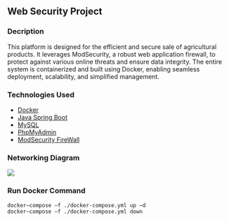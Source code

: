 ## Web Security Project
### Decription
This platform is designed for the efficient and secure sale of agricultural products. It leverages ModSecurity, a robust web application firewall, to protect against various online threats and ensure data integrity. The entire system is containerized and built using Docker, enabling seamless deployment, scalability, and simplified management.
### Technologies Used
* [Docker](https://www.docker.com/)
* [Java Spring Boot](https://spring.io/projects/spring-boot)
* [MySQL](https://www.mysql.com/)
* [PhpMyAdmin](https://www.phpmyadmin.net/)
* [ModSecurity FireWall](https://modsecurity.org/)

### Networking Diagram
[![](https://mermaid.ink/img/pako:eNqtVn9v2zYQ_SoEiwAb4NiWlDS2CgyoYnvFUA9pHSzAomGgKMrSIpEqRcXWUn_3nUjKlr11g4fY_4i699794PHEF0xFzLCPk1xsaEqkQvdByBH8Li7QfKuY5CRHt3nGuEKEx-iONEX7_CNRbEMagzX2xxBb4HcPLEKBFJuKye9D_Jvv-1RbDNxqAP5UTUOZdRvyfSQzQZ-YRLeiKEXF0Jw_Z1JwTY1EzWMibSRVHa0lKVMU4m9zQmzA7S_OJKMqE3yfePubLR47gSTLmYlLSJqySknSwnvY28dTZ_-IPzDupNg2QPp5nfGtWaFNplK0FPGK0VpmypaibG19KtTiJ_JM0KqUGV-jQAiF3pdlnlHtZZ__gdGryL8x-zX5dl3a32IOoS-glIpBP7Q7bXbdRJxYwzEnaDkBgRoBZcXkc0ZtkSLz8gDXi151A2Aum9Wnj2hGFIlIV924Wx3Kumw7Ki2Xzfu4yLiBEf3IT5ShjAvoeNgvzk2aVb-T0eXlD19D_OH-_u4z-1LDJob4q9ko28F6zwzqs6gV68GCucEEcwuYBZ9qBg0KtllwYrMHAPQoqyrYGO3IvLSulgC91DI2LSOzTwRCpk9o_gwMmwTVbxZz2PJUqbLyR6M1tFcdDakoRuOtQ9kTuBoVzYZFlRKStd1XiLiyzTdSkrFRQTI-qiQ1DwAlZdm1iXERvK6LP6A_Ry0fOMeOZsH_dxTlItqnoBHD6kt-rG_28xVy0Udaq_3eO8wPJDnJZ_EazvoD6kj99jWqFWv1S2pG2rApdM32bbdSTc72DUeqasYSZKY8gpBy_w1NmJt4A5iA4on5bzyve77cZLFKfbfcvjvhd6PfKiRTGk3pWQp6Ynb0JHHpeXQ7jqxAPGUkPi-Dbv51NZjGJJmcpdANti6JK0r_I4nuRUwq-IRL0vjoGl2f6upJaEUhLSd-DdGjb1xXtTEbM-9ccQ957_AAF0xC98VwJXlpXYVYpayA_vbhMWYJqXMYsoOe6RciMxK1rQiYFxNeiOEjV8Cl4FbkQhoytKPjeTeW3MMEQsZM9pHQNz1YnnHWt7q0_ZsTt7OR7K9PR0HodA3LG1_0JDlculYloXre-8gd7y2S8KeeZXqwwPl8tnWA7siqntwGvu8lMB46f86BpuBIfWDZOlXGcLCUJI7_HkCqivwjiViu66lkrT-wu5DvYHNIrcSq4RT7rWGApajXKfYTklewqktoXTbLCNw3ig5SEv6rEP0l9l_wFvuu4wxd7_racW-u3OvxxH07wA32PWfojSdvPefqxpneXDmTyW6A_9QK4-ENLD3HvXIcwLiT6QCzOIMptjSXWH2XHeC1bPvHRghHsd3cmivsT3d_AefsmL4?type=png)](https://mermaid.live/edit#pako:eNqtVn9v2zYQ_SoEiwAb4NiWlDS2CgyoYnvFUA9pHSzAomGgKMrSIpEqRcXWUn_3nUjKlr11g4fY_4i699794PHEF0xFzLCPk1xsaEqkQvdByBH8Li7QfKuY5CRHt3nGuEKEx-iONEX7_CNRbEMagzX2xxBb4HcPLEKBFJuKye9D_Jvv-1RbDNxqAP5UTUOZdRvyfSQzQZ-YRLeiKEXF0Jw_Z1JwTY1EzWMibSRVHa0lKVMU4m9zQmzA7S_OJKMqE3yfePubLR47gSTLmYlLSJqySknSwnvY28dTZ_-IPzDupNg2QPp5nfGtWaFNplK0FPGK0VpmypaibG19KtTiJ_JM0KqUGV-jQAiF3pdlnlHtZZ__gdGryL8x-zX5dl3a32IOoS-glIpBP7Q7bXbdRJxYwzEnaDkBgRoBZcXkc0ZtkSLz8gDXi151A2Aum9Wnj2hGFIlIV924Wx3Kumw7Ki2Xzfu4yLiBEf3IT5ShjAvoeNgvzk2aVb-T0eXlD19D_OH-_u4z-1LDJob4q9ko28F6zwzqs6gV68GCucEEcwuYBZ9qBg0KtllwYrMHAPQoqyrYGO3IvLSulgC91DI2LSOzTwRCpk9o_gwMmwTVbxZz2PJUqbLyR6M1tFcdDakoRuOtQ9kTuBoVzYZFlRKStd1XiLiyzTdSkrFRQTI-qiQ1DwAlZdm1iXERvK6LP6A_Ry0fOMeOZsH_dxTlItqnoBHD6kt-rG_28xVy0Udaq_3eO8wPJDnJZ_EazvoD6kj99jWqFWv1S2pG2rApdM32bbdSTc72DUeqasYSZKY8gpBy_w1NmJt4A5iA4on5bzyve77cZLFKfbfcvjvhd6PfKiRTGk3pWQp6Ynb0JHHpeXQ7jqxAPGUkPi-Dbv51NZjGJJmcpdANti6JK0r_I4nuRUwq-IRL0vjoGl2f6upJaEUhLSd-DdGjb1xXtTEbM-9ccQ957_AAF0xC98VwJXlpXYVYpayA_vbhMWYJqXMYsoOe6RciMxK1rQiYFxNeiOEjV8Cl4FbkQhoytKPjeTeW3MMEQsZM9pHQNz1YnnHWt7q0_ZsTt7OR7K9PR0HodA3LG1_0JDlculYloXre-8gd7y2S8KeeZXqwwPl8tnWA7siqntwGvu8lMB46f86BpuBIfWDZOlXGcLCUJI7_HkCqivwjiViu66lkrT-wu5DvYHNIrcSq4RT7rWGApajXKfYTklewqktoXTbLCNw3ig5SEv6rEP0l9l_wFvuu4wxd7_racW-u3OvxxH07wA32PWfojSdvPefqxpneXDmTyW6A_9QK4-ENLD3HvXIcwLiT6QCzOIMptjSXWH2XHeC1bPvHRghHsd3cmivsT3d_AefsmL4)

### Run Docker Command
```
docker—compose —f ./docker-compose.yml up —d
docker—compose —f ./docker-compose.yml down
```
